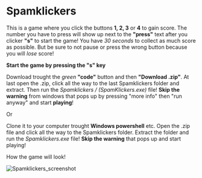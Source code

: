 # **Spamklickers**
This is a game where you click the buttons **1, 2, 3** or **4** to gain score. The number you have to press will show up next to the **"press"** text after you clicker **"s"** to start the game! You have *30 seconds* to collect as much score as possible. But be sure to not pause or press the wrong button because you will _lose_ score!

**Start the game by pressing the "s" key**

Download trought the _green_ **"code"** button and then **"Download .zip"**. At last open the .zip, click all the way to the last Spamklickers folder and extract. Then run the _Spamklickers / (SpamKlickers.exe)_ file! **Skip the warning** from windows that pops up by pressing "more info" then "run anyway" and start **playing**!

Or

Clone it to your computer trought **Windows powershell** etc. Open the .zip file and click all the way to the Spamklickers folder. Extract the folder and run the _Spamklickers.exe_ file! **Skip the warning** that pops up and start playing!

How the game will look!

![Spamklickers_screenshot](https://user-images.githubusercontent.com/65647056/114409212-80a56280-9baa-11eb-9921-a09abb9732ee.png)
